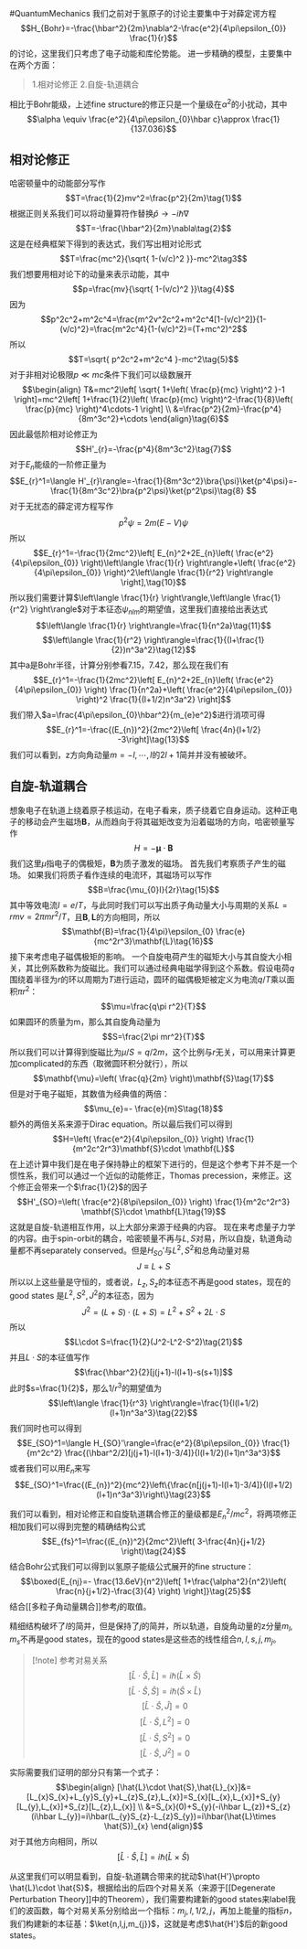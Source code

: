 #QuantumMechanics 
我们之前对于氢原子的讨论主要集中于对薛定谔方程
$$H_{Bohr}=-\frac{\hbar^2}{2m}\nabla^2-\frac{e^2}{4\pi\epsilon_{0}} \frac{1}{r}$$
的讨论，这里我们只考虑了电子动能和库伦势能。
进一步精确的模型，主要集中在两个方面：
>1.相对论修正
>2.自旋-轨道耦合

相比于Bohr能级，上述fine structure的修正只是一个量级在$\alpha^2$的小扰动，其中
$$\alpha \equiv \frac{e^2}{4\pi\epsilon_{0}\hbar c}\approx \frac{1}{137.036}$$

## 相对论修正
哈密顿量中的动能部分写作
$$T=\frac{1}{2}mv^2=\frac{p^2}{2m}\tag{1}$$
根据正则关系我们可以将动量算符作替换$\hat{p}\rightarrow-i\hbar \nabla$
$$T=-\frac{\hbar^2}{2m}\nabla\tag{2}$$
这是在经典框架下得到的表达式，我们写出相对论形式
$$T=\frac{mc^2}{\sqrt{ 1-(v/c)^2 }}-mc^2\tag3$$
我们想要用相对论下的动量来表示动能，其中
$$p=\frac{mv}{\sqrt{ 1-(v/c)^2 }}\tag{4}$$
因为
$$p^2c^2+m^2c^4=\frac{m^2v^2c^2+m^2c^4[1-(v/c)^2]}{1-(v/c)^2}=\frac{m^2c^4}{1-(v/c)^2}=(T+mc^2)^2$$
所以
$$T=\sqrt{ p^2c^2+m^2c^4 }-mc^2\tag{5}$$
对于非相对论极限$p\ll mc$条件下我们可以级数展开
$$\begin{align}
T&=mc^2\left[ \sqrt{ 1+\left( \frac{p}{mc} \right)^2 }-1 \right]=mc^2\left[ 1+\frac{1}{2}\left( \frac{p}{mc} \right)^2-\frac{1}{8}\left( \frac{p}{mc} \right)^4\cdots-1 \right] \\
&=\frac{p^2}{2m}-\frac{p^4}{8m^3c^2}+\cdots
\end{align}\tag{6}$$
因此最低阶相对论修正为
$$H'_{r}=-\frac{p^4}{8m^3c^2}\tag{7}$$
对于$E_{n}$能级的一阶修正量为
$$E_{r}^1=\langle H'_{r}\rangle=-\frac{1}{8m^3c^2}\bra{\psi}\ket{p^4\psi}=-\frac{1}{8m^3c^2}\bra{p^2\psi}\ket{p^2\psi}\tag{8}    $$
对于无扰态的薛定谔方程写作
$$p^2\psi=2m(E-V)\psi\tag{9}$$
所以
$$E_{r}^1=-\frac{1}{2mc^2}\left[ E_{n}^2+2E_{n}\left( \frac{e^2}{4\pi\epsilon_{0}} \right)\left\langle  \frac{1}{r}  \right\rangle+\left( \frac{e^2}{4\pi\epsilon_{0}} \right)^2\left\langle  \frac{1}{r^2}  \right\rangle  \right],\tag{10}$$
所以我们需要计算$\left\langle  \frac{1}{r}  \right\rangle,\left\langle  \frac{1}{r^2}  \right\rangle$对于本征态$\psi_{nlm}$的期望值，这里我们直接给出表达式
$$\left\langle  \frac{1}{r}  \right\rangle=\frac{1}{n^2a}\tag{11}$$
$$\left\langle  \frac{1}{r^2}  \right\rangle=\frac{1}{(l+\frac{1}{2})n^3a^2}\tag{12}$$
其中a是Bohr半径，计算分别参看7.15，7.42，那么现在我们有
$$E_{r}^1=-\frac{1}{2mc^2}\left[ E_{n}^2+2E_{n}\left( \frac{e^2}{4\pi\epsilon_{0}} \right) \frac{1}{n^2a}+\left( \frac{e^2}{4\pi\epsilon_{0}} \right)^2 \frac{1}{(l+1/2)n^3a^2}  \right]$$
我们带入$a=\frac{4\pi\epsilon_{0}\hbar^2}{m_{e}e^2}$进行消项可得
$$E_{r}^1=-\frac{(E_{n})^2}{2mc^2}\left[ \frac{4n}{l+1/2} -3\right]\tag{13}$$
我们可以看到，z方向角动量$m=-l,\cdots,l$的$2l+1$简并并没有被破坏。

## 自旋-轨道耦合
想象电子在轨道上绕着原子核运动，在电子看来，质子绕着它自身运动。这种正电子的移动会产生磁场$\mathbf{B}$，从而趋向于将其磁矩改变为沿着磁场的方向，哈密顿量写作
$$H=-\mathbf{\mu}\cdot \mathbf{B}\tag{14}$$
我们这里$\mu$指电子的偶极矩，$\mathbf{B}$为质子激发的磁场。
首先我们考察质子产生的磁场。
如果我们将质子看作连续的电流环，其磁场可以写作
$$B=\frac{\mu_{0}I}{2r}\tag{15}$$
其中等效电流$I=e/T$，与此同时我们可以写出质子角动量大小与周期的关系$L=rmv=2\pi mr^2/T$，且$\mathbf{B},\mathbf{L}$的方向相同，所以
$$\mathbf{B}=\frac{1}{4\pi}\epsilon_{0} \frac{e}{mc^2r^3}\mathbf{L}\tag{16}$$
接下来考虑电子磁偶极矩的影响。
一个自旋电荷产生的磁矩大小与其自旋大小相关，其比例系数称为旋磁比。我们可以通过经典电磁学得到这个系数。假设电荷$q$围绕着半径为$r$的环以周期为$T$进行运动，圆环的磁偶极矩被定义为电流$q/T$乘以面积$\pi r^2$：
$$\mu=\frac{q\pi r^2}{T}$$
如果圆环的质量为m，那么其自旋角动量为
$$S=\frac{2\pi mr^2}{T}$$
所以我们可以计算得到旋磁比为$\mu/S=q/2m$，这个比例与$r$无关，可以用来计算更加complicated的东西（取微圆环积分就行），所以
$$\mathbf{\mu}=\left( \frac{q}{2m} \right)\mathbf{S}\tag{17}$$
但是对于电子磁矩，其数值为经典值的两倍：
$$\mu_{e}=- \frac{e}{m}S\tag{18}$$
额外的两倍关系来源于Dirac equation。所以最后我们可以得到
$$H=\left( \frac{e^2}{4\pi\epsilon_{0}} \right) \frac{1}{m^2c^2r^3}\mathbf{S}\cdot \mathbf{L}$$
在上述计算中我们是在电子保持静止的框架下进行的，但是这个参考下并不是一个惯性系，我们可以通过一个近似的动能修正，Thomas precession，来修正。这个修正会带来一个$\frac{1}{2}$的因子
$$H'_{SO}=\left( \frac{e^2}{8\pi\epsilon_{0}} \right) \frac{1}{m^2c^2r^3} \mathbf{S}\cdot \mathbf{L}\tag{19}$$
这就是自旋-轨道相互作用，以上大部分来源于经典的内容。
现在来考虑量子力学的内容。由于spin-orbit的耦合，哈密顿量不再与$L,S$对易，所以自旋，轨道角动量都不再separately conserved。但是$H_{SO}'$与$L^2,S^2$和总角动量对易
$$J\equiv L+S\tag{20}$$
所以以上这些量是守恒的，或者说，$L_{z},S_{z}$的本征态不再是good states，现在的good states 是$L^2,S^2,J^2$的本征态，因为
$$J^2=(L+S)\cdot(L+S)=L^2+S^2+2L\cdot S$$
所以$$L\cdot S=\frac{1}{2}(J^2-L^2-S^2)\tag{21}$$
并且$L\cdot S$的本征值写作
$$\frac{\hbar^2}{2}[j(j+1)-l(l+1)-s(s+1)]$$
此时$s=\frac{1}{2}$，那么$1/r^3$的期望值为
$$\left\langle  \frac{1}{r^3} \right\rangle=\frac{1}{l(l+1/2)(l+1)n^3a^3}\tag{22}$$
我们同时也可以得到
$$E_{SO}^1=\langle H_{SO}'\rangle=\frac{e^2}{8\pi\epsilon_{0}} \frac{1}{m^2c^2} \frac{(\hbar^2/2)[j(j+1)-l(l+1)-3/4]}{l(l+1/2)(l+1)n^3a^3}$$
或者我们可以用$E_{n}$来写
$$E_{SO}^1=\frac{(E_{n})^2}{mc^2}\left\{\frac{n[j(j+1)-l(l+1)-3/4]}{l(l+1/2)(l+1)n^3a^3}\right\}\tag{23}$$

我们可以看到，相对论修正和自旋轨道耦合修正的量级都是$E_{n}^2/mc^2$，将两项修正相加我们可以得到完整的精确结构公式
$$E_{fs}^1=\frac{(E_{n})^2}{2mc^2}\left( 3-\frac{4n}{j+1/2} \right)\tag{24}$$
结合Bohr公式我们可以得到以氢原子能级公式展开的fine structure：
$$\boxed{E_{nj}=- \frac{13.6eV}{n^2}\left[ 1+\frac{\alpha^2}{n^2}\left( \frac{n}{j+1/2}-\frac{3}{4} \right) \right]}\tag{25}$$
结合[[多粒子角动量耦合]]参考$j$的取值。

精细结构破坏了$l$的简并，但是保持了$j$的简并，所以轨道，自旋角动量的z分量$m_{l},m_{s}$不再是good states，现在的good states是这些态的线性组合$n,l,s,j,m_{j}$。


>[!note] 参考对易关系
>$$[\hat{L}\cdot \hat{S},\hat{L}]=i\hbar(\hat{L}\times \hat{S})$$
>$$[\hat{L}\cdot \hat{S},\hat{S}]=i\hbar(\hat{S}\times \hat{L})$$
>$$[\hat{L}\cdot \hat{S},\hat{J}]=0$$
>$$[\hat{L}\cdot \hat{S},L^2]=0$$
>$$[\hat{L}\cdot \hat{S},S^2]=0$$
>$$[\hat{L}\cdot \hat{S},J^2]=0$$

实际需要我们证明的部分只有第一个式子：
$$\begin{align}
[\hat{L}\cdot \hat{S},\hat{L}_{x}]&=[L_{x}S_{x}+L_{y}S_{y}+L_{z}S_{z},L_{x}]=S_{x}[L_{x},L_{x}]+S_{y}[L_{y},L_{x}]+S_{z}[L_{z},L_{x}] \\
&=S_{x}(0)+S_{y}(-i\hbar L_{z})+S_{z}(i\hbar L_{y})=i\hbar(L_{y}S_{z}-L_{z}S_{y})=i\hbar(\hat{L}\times  \hat{S})_{x}
\end{align}$$
对于其他方向相同，所以
$$[\hat{L}\cdot \hat{S},\hat{L}]=i\hbar(\hat{L}\times \hat{S})$$

从这里我们可以明显看到，自旋-轨道耦合带来的扰动$\hat{H'}\propto \hat{L}\cdot  \hat{S}$，根据给出的后四个对易关系（来源于[[Degenerate Perturbation Theory]]中的Theorem），我们需要构建新的good states来label我们的波函数，每个对易关系分别给出一个指标：$m_{j},l,1/2,j$，再加上能量的指标$n$，我们构建新的本征基：$\ket{n,l,j,m_{j}}$，这就是考虑$\hat{H'}$后的新good states。